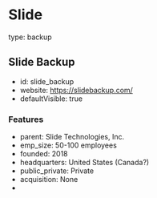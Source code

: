 # Slide

type: backup

## Slide Backup

- id: slide_backup
- website: https://slidebackup.com/
- defaultVisible: true

### Features

- parent: Slide Technologies, Inc.
- emp_size: 50-100 employees
- founded: 2018
- headquarters: United States (Canada?)
- public_private: Private
- acquisition: None
-
